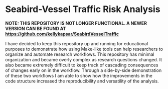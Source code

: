 # Seabird-Vessel Traffic Risk Analysis

**NOTE: THIS REPOSITORY IS NOT LONGER FUNCTIONAL. A NEWER VERSION CAN BE FOUND AT https://github.com/kellykapsar/SeabirdVesselTraffic**  

I have decided to keep this repository up and running for educational purposes to demonstrate how using Make-like tools can help researchers to organize and automate research workflows. This repository has minimal organization and became overly complex as research questions changed. It also became extremely difficult to keep track of cascading consequences of changes early on in the workflow. Through a side-by-side demonstration of these two workflows I am able to show how the improvements in the code structure increased the reproducibility and versatility of the analysis. 
